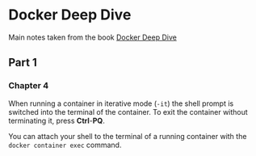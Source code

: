 # Docker Deep Dive

Main notes taken from the book [Docker Deep Dive](https://www.amazon.com/Docker-Deep-Dive-Nigel-Poulton/dp/1521822808)

## Part 1

### Chapter 4

When running a container in iterative mode (`-it`) the shell prompt is switched into the terminal of the container. To exit the container without terminating it, press **Ctrl**-**PQ**.

You can attach your shell to the terminal of a running container with the `docker container exec` command.
